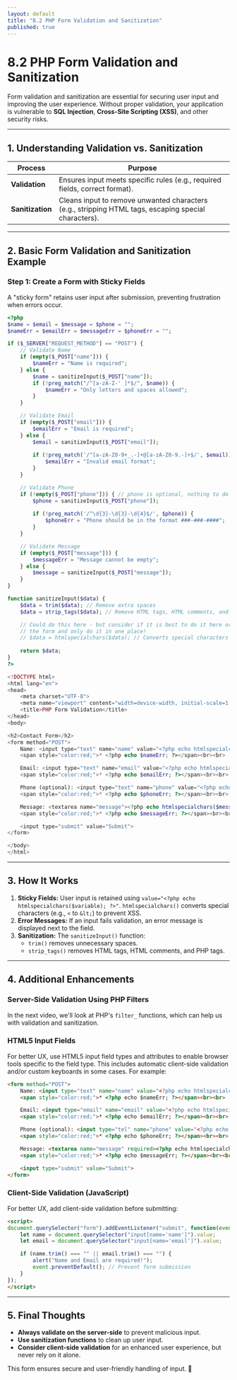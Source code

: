 ```yaml
---
layout: default
title: "8.2 PHP Form Validation and Sanitization"
published: true
---
```


# 8.2 PHP Form Validation and Sanitization

Form validation and sanitization are essential for securing user input and improving the user experience. Without proper validation, your application is vulnerable to **SQL Injection**, **Cross-Site Scripting (XSS)**, and other security risks.

---

## **1. Understanding Validation vs. Sanitization**

| **Process**     | **Purpose** |
|----------------|------------|
| **Validation**  | Ensures input meets specific rules (e.g., required fields, correct format). |
| **Sanitization** | Cleans input to remove unwanted characters (e.g., stripping HTML tags, escaping special characters). |

---

## **2. Basic Form Validation and Sanitization Example**

### **Step 1: Create a Form with Sticky Fields**

A "sticky form" retains user input after submission, preventing frustration when errors occur.

```php
<?php
$name = $email = $message = $phone = "";
$nameErr = $emailErr = $messageErr = $phoneErr = "";

if ($_SERVER["REQUEST_METHOD"] == "POST") {
    // Validate Name
    if (empty($_POST["name"])) {
        $nameErr = "Name is required";
    } else {
        $name = sanitizeInput($_POST["name"]);
        if (!preg_match("/^[a-zA-Z-' ]*$/", $name)) {
            $nameErr = "Only letters and spaces allowed";
        }
    }

    // Validate Email
    if (empty($_POST["email"])) {
        $emailErr = "Email is required";
    } else {
        $email = sanitizeInput($_POST["email"]);
        
        if (!preg_match('/^[a-zA-Z0-9+_.-]+@[a-zA-Z0-9.-]+$/', $email)) {
            $emailErr = "Invalid email format";
        }
    }

    // Validate Phone
    if (!empty($_POST["phone"])) { // phone is optional, nothing to do if it's empty
        $phone = sanitizeInput($_POST["phone"]);
        
        if (!preg_match('/^\d{3}-\d{3}-\d{4}$/', $phone)) {
            $phoneErr = "Phone should be in the format ###-###-####";
        }
    }

    // Validate Message
    if (empty($_POST["message"])) {
        $messageErr = "Message cannot be empty";
    } else {
        $message = sanitizeInput($_POST["message"]);
    }
}

function sanitizeInput($data) {
    $data = trim($data); // Remove extra spaces
    $data = strip_tags($data); // Remove HTML tags, HTML comments, and PHP tags

    // Could do this here - but consider if it is best to do it here or within
    // the form and only do it in one place!
    // $data = htmlspecialchars($data); // Converts special characters (e.g., < to &lt;) to prevent XSS.
    
    return $data;
}
?>

<!DOCTYPE html>
<html lang="en">
<head>
    <meta charset="UTF-8">
    <meta name="viewport" content="width=device-width, initial-scale=1.0">
    <title>PHP Form Validation</title>
</head>
<body>

<h2>Contact Form</h2>
<form method="POST">
    Name: <input type="text" name="name" value="<?php echo htmlspecialchars($name); ?>">
    <span style="color:red;">* <?php echo $nameErr; ?></span><br><br>

    Email: <input type="text" name="email" value="<?php echo htmlspecialchars($email); ?>">
    <span style="color:red;">* <?php echo $emailErr; ?></span><br><br>

    Phone (optional): <input type="text" name="phone" value="<?php echo htmlspecialchars($phone); ?>">
    <span style="color:red;">* <?php echo $phoneErr; ?></span><br><br>

    Message: <textarea name="message"><?php echo htmlspecialchars($message); ?></textarea>
    <span style="color:red;">* <?php echo $messageErr; ?></span><br><br>

    <input type="submit" value="Submit">
</form>

</body>
</html>
```

---

## **3. How It Works**

1. **Sticky Fields:** User input is retained using `value="<?php echo htmlspecialchars($variable); ?>"`. `htmlspecialchars()` converts special characters (e.g., `<` to `&lt;`) to prevent XSS.
2. **Error Messages:** If an input fails validation, an error message is displayed next to the field.
3. **Sanitization:** The `sanitizeInput()` function:
   - `trim()` removes unnecessary spaces.
   - `strip_tags()` removes HTML tags, HTML comments, and PHP tags.

---

## **4. Additional Enhancements**

### **Server-Side Validation Using PHP Filters**

In the next video, we'll look at PHP's `filter_` functions, which can help us with validation and sanitization.

### **HTML5 Input Fields**

For better UX, use HTML5 input field types and attributes to enable browser tools specific to the field type. This includes automatic client-side validation and/or custom keyboards in some cases. For example:

```html
<form method="POST">
    Name: <input type="text" name="name" value="<?php echo htmlspecialchars($name); ?>" required>
    <span style="color:red;">* <?php echo $nameErr; ?></span><br><br>

    Email: <input type="email" name="email" value="<?php echo htmlspecialchars($email); ?>" required>
    <span style="color:red;">* <?php echo $emailErr; ?></span><br><br>

    Phone (optional): <input type="tel" name="phone" value="<?php echo htmlspecialchars($phone); ?>" pattern="[0-9]{3}-[0-9]{3}-[0-9]{4}">
    <span style="color:red;">* <?php echo $phoneErr; ?></span><br><br>

    Message: <textarea name="message" required><?php echo htmlspecialchars($message); ?></textarea>
    <span style="color:red;">* <?php echo $messageErr; ?></span><br><br>

    <input type="submit" value="Submit">
</form>
```

### **Client-Side Validation (JavaScript)**

For better UX, add client-side validation before submitting:

```html
<script>
document.querySelector("form").addEventListener("submit", function(event) {
    let name = document.querySelector("input[name='name']").value;
    let email = document.querySelector("input[name='email']").value;

    if (name.trim() === "" || email.trim() === "") {
        alert("Name and Email are required!");
        event.preventDefault(); // Prevent form submission
    }
});
</script>
```

---

## **5. Final Thoughts**

- **Always validate on the server-side** to prevent malicious input.
- **Use sanitization functions** to clean up user input.
- **Consider client-side validation** for an enhanced user experience, but never rely on it alone.

This form ensures secure and user-friendly handling of input. 🚀

